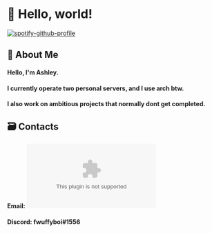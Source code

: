 # 👋 Hello, world!

[![spotify-github-profile](https://spotify-github-profile.vercel.app/api/view?uid=bmtzppmqwwpt1sxgooxghmi3s&cover_image=true&theme=natemoo-re&show_offline=true&background_color=121212&bar_color=53b14f&bar_color_cover=false)](https://spotify-github-profile.vercel.app/api/view?uid=bmtzppmqwwpt1sxgooxghmi3s&redirect=true)
## 📝 About Me
#### Hello, I'm Ashley.
#### I currently operate two personal servers, and I use arch btw.
#### I also work on ambitious projects that normally dont get completed.

## 🗃️ Contacts
#### Email:   [![biscuitisnotacookie@protonmail.com](mailto:biscuitisnotacookie@protonmail.com)](mailto:biscuitisnotacookie@protonmail.com)
#### Discord: fwuffyboi#1556
